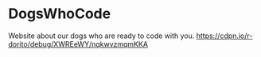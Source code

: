 # DogsWhoCode
Website about our dogs who are ready to code with you.
https://cdpn.io/r-dorito/debug/XWREeWY/nqkwvzmqmKKA

